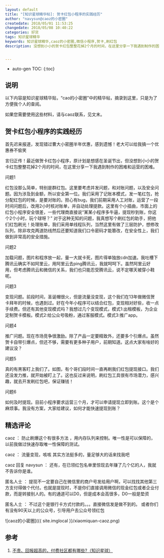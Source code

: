 ```yaml
---
layout: default
title: "[知识星球精华帖]: 贺卡红包小程序的实践经历"
author: "navysun@caoz的小密圈"
createdate: 2018/05/01 11:53:25
changedate: 2018/05/08 10:40:22
categories: 好货
tags: 知识星球精华
keywords: 知识星球精华,caoz的小密圈,微信小程序,贺卡,刷红包
description: 没想到小小的贺卡红包整整花掉2个月的时间，在这里分享一下我遇到制作的困难和运营的困难


---
```


* auto-gen TOC:
{:toc}

## 说明

以下内容是知识星球精华贴，“cao的小密圈”中的精华帖，摘录到这里，只是为了方便我个人的查阅。

如果您需要使用这些材料，请与caoz联系，见文末。

## 贺卡红包小程序的实践经历

首先迟来报道，发现错过曹大小密圈半年优惠，感到遗憾！老大可以给我搞一个优惠券不偷笑

言归正传！最近做贺卡红包小程序，原计划是想感在圣诞节出，但没想到小小的贺卡红包整整花掉2个月的时间，在这里分享一下我遇到制作的困难和运营的困难。

问题1

红包没那么简单，特别是群红包。这里要考虑并发问题，和对账问题，以及安全问题。因为涉及到金额，所以安全第一位。我们采用了记账本模式，发一笔红包，抢分配红包的时候，是要对账的。担心有bug，我们前期采用人工对账，运营了一段时间问题后，改用2小时核对账单，并自动处理提款。这里有个小插曲，市面上的红包小程序安全很差，一些代理商直接说“某某小程序多牛逼，提现秒到账，你这个2个小时，玩个球呀？” 对于这种无知的问题，我真想写个刷红包的助手，把他们红包刷光！处理账单，我们采用单线程队列，当然这里有做了三层防护，想修改队列，除非攻克两道防线然后还要知道我们口令密码才能篡改，在安全性上，我们做到非常高的安全措施。

问题2  

加载问题，图片和程序放一起，量一大就卡死，图片得单独放cdn加速。我吐槽下腾讯云确实不如阿里云，用阿里云去ping腾讯云，我就呵呵下。虽然阿里云好用，但考虑腾讯云和微信的关系，我们也只能忍受腾讯云，说不定哪天被穿小鞋呢。

问题3  

变现问题。前段时间，圣诞帽很火，但是流量没变现，这个我们在13年做微信贺卡拜年的时候，也遇到过。好在今年小程序可以结合红包，变现相对好些，收一点手续费。但还有其他变现模式吗？我想过几个变现模式，模式1:出租模板，为企业定制贺卡模板。模式2:给公众号吸粉，通过客服模式。模式3:推广app。

问题4  

推广问题。现在市场竞争很激励。除了产品一定要精致外，还要多个引爆点。虽然贺卡自带引爆点，但还不够，需要有更多种子用户，前期知道。这点大家有啥好的建议没？

问题5   

真的有黑客盯上我们了。如图，有个哥们段时间一直再刷我们红包提现接口。我们还没发力推，就开始被盯上了。这也反过来说明，刷红包工具很有市场潜力，感兴趣，就去开发刷红包吧，保证赚钱！

问题6  

如何及时提现。目前小程序要求运营三个月，才可以申请提现立即到账。这个是个麻烦事。我没有方案，大家给建议，如何才能快速提现到账？

## 精选评论

caoz ：  防止刷爆这个有很多方法 ，用内存队列来控制。唯一性是可以保障的，以前我做过快速存取唯一性保障的测试。

caoz ：  流量变现，咳咳 其实方法挺多的，量足够大的话来找我吧

caoz 回复 navysun ：  还有，在已领红包名单里惊现去年赚了几个亿的人，我就不告诉你是谁。

匿名人士 ：  提现不一定要自己在微信里的商户号发给用户啊，可以找找其他第三方支付得做个代付。也就是提现时，不是你们直接调用微信的现金红包或者企业付款，而是转接别人的。有的通道可以D0，但是成本会高很多，D0一般是垫资

匿名人士 ：  不过这个是银行卡方式付款的。。。直接微信发是做不到的。
或者你们有没有90天以上的公众号，引导用户去公众号领红包

![caoz的小密圈]({{ site.imglocal }}/xiaomiquan-caoz.png) 

## 参考

1. [不贵、回报超高的，付费社区都有哪些?（知识星球）][1]

[1]: http://www.lijiaocn.com/%E5%A5%BD%E8%B4%A7/2018/04/25/fu-fei-she-que.html "不贵、回报超高的，付费社区都有哪些?（知识星球）" 
